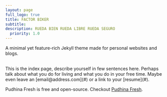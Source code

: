 ```yaml
---
layout: page
full_logo: true
title: FACTOR BIKER
subtitle: 
description: RUEDA BIEN RUEDA LIBRE RUEDA SEGURO
  priority: 1.0
---
```

<p class="describe-text">A minimal yet feature-rich Jekyll theme made for personal websites and blogs.</p>
<br>
This is the index page, describe yourself in few sentences here. Perhaps talk about what you do for living and what you do in your free time. Maybe even leave an [email@address.com](#) or a link to your [resume](#).

Pudhina Fresh is free and open-source. Checkout [Pudhina Fresh](https://github.com/ritijjain/pudhina-fresh).

<br>
<br>
<br>
<br>
<br>
<br>
<br>
